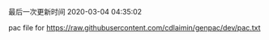 最后一次更新时间 2020-03-04 04:35:02
	
pac file for https://raw.githubusercontent.com/cdlaimin/genpac/dev/pac.txt

